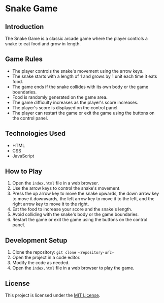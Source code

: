 # Snake Game

## Introduction
The Snake Game is a classic arcade game where the player controls a snake to eat food and grow in length.

## Game Rules
- The player controls the snake's movement using the arrow keys.
- The snake starts with a length of 1 and grows by 1 unit each time it eats food.
- The game ends if the snake collides with its own body or the game boundaries.
- Food is randomly generated on the game area.
- The game difficulty increases as the player's score increases.
- The player's score is displayed on the control panel.
- The player can restart the game or exit the game using the buttons on the control panel.

## Technologies Used
- HTML
- CSS
- JavaScript

## How to Play
1. Open the `index.html` file in a web browser.
2. Use the arrow keys to control the snake's movement.
3. Press the up arrow key to move the snake upwards, the down arrow key to move it downwards, the left arrow key to move it to the left, and the right arrow key to move it to the right.
4. Eat the food to increase your score and the snake's length.
5. Avoid colliding with the snake's body or the game boundaries.
6. Restart the game or exit the game using the buttons on the control panel.

## Development Setup
1. Clone the repository: `git clone <repository-url>`
2. Open the project in a code editor.
3. Modify the code as needed.
4. Open the `index.html` file in a web browser to play the game.

## License
This project is licensed under the [MIT License](LICENSE).
